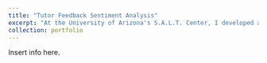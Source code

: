 ```yaml
---
title: "Tutor Feedback Sentiment Analysis"
excerpt: "At the University of Arizona's S.A.L.T. Center, I developed a Google Sheets plugin that performs sentiment analysis on tutor feedback. The tool flags positive (\"green\") and concerning (\"red\") comments to support early intervention and automate the process of review. This solo project utilized NLP techniques to help staff quickly interpret qualitative data."
collection: portfolio
---
```


Insert info here. 
